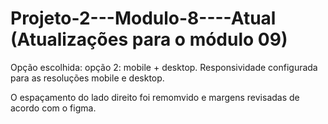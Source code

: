 # Projeto-2---Modulo-8----Atual (Atualizações para o módulo 09)
Opção escolhida:
opção 2: mobile + desktop.
Responsividade configurada para as resoluções mobile e desktop.

O espaçamento do lado direito foi remomvido e margens revisadas de acordo com o figma.
